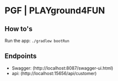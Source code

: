 # PGF | PLAYground4FUN

## How to's

Run the app: `./gradlew bootRun`

## Endpoints

- Swagger: (http://localhost:8087/swagger-ui.html)
- api: (http://localhost:15656/api/customer)
